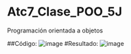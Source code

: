# Atc7_Clase_POO_5J
Programación orientada a objetos

##Código:
![image](https://github.com/user-attachments/assets/0e6961e5-06da-415a-860e-2e206849fecd)
#Resultado:
![image](https://github.com/user-attachments/assets/b570ce67-4eb6-472e-afbc-eb8a6aa08e23)

